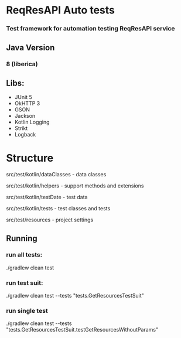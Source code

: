 # ReqResAPI Auto tests
### Test framework for automation testing ReqResAPI service

## Java Version
### 8 (liberica)

## Libs:
* JUnit 5
* OkHTTP 3
* GSON
* Jackson
* Kotlin Logging
* Strikt
* Logback


# Structure
src/test/kotlin/dataClasses - data classes

src/test/kotlin/helpers - support methods and extensions

src/test/kotlin/testDate - test data

src/test/kotlin/tests - test classes and tests

src/test/resources - project settings


## Running
### run all tests:
./gradlew clean test
### run test suit:
./gradlew clean test --tests "tests.GetResourcesTestSuit"
### run single test
./gradlew clean test --tests "tests.GetResourcesTestSuit.testGetResourcesWithoutParams"